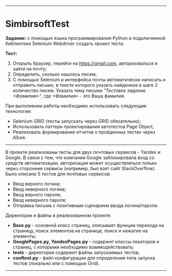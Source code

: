 ***
# SimbirsoftTest

**Задание:** с помощью языка программирования Python и подключенной библиотеки Selenium Webdriver создать проект теста.

**Тест:**
1. Открыть браузер, перейти на <https://gmail.com>, авторизоваться и зайти на почту;
2. Определить, сколько нашлось писем;
3. С помощью Selenium и интерфейса почты автоматически написать и отправить письмо, в тексте которого указать найденное в шаге 2 количество писем. 
Указать тему письма *"Тестовое задание. <Фамилия>"*, где *<Фамилия>* - это Ваша фамилия.

При выполнении работы необходимо использовать следующие технологии:
+ Selenium GRID (тесты запускать через GRID обязательно);
+ Использовать паттерн проектирования автотестов Page Object;
+ Реализовать формирование отчетов о пройденных тестах через Allure.

***

В проекте реализованы тесты для двух почтовых сервисов - Yandex и Google. В связи с тем, что компания Google заблокировала вход со средств автоматизации, авторизация может осуществляться только через сторонние сервисы (например, был взят сайт StackOverflow). Было описано 5 тестов для почтовых сервисов:
- Ввод верного логина;
- Ввод неверного логина;
- Ввод верного пароля;
- Ввод неверного пароля;
- Отправка письма с позитивным сценарием ввода логина/пароля.

Директории и файлы в реализованном проекте:
+ **Base.py** - основной класс страниц, описывает функции перехода на страницу, поиск элементов на странице, поиск и нажатие на элементы;
+ **GooglePages.py, YandexPages.py** - содержит классы локаторов и страниц, с которыми необходимо взаимодействовать;
+ **tests** - директория содержит файлы запускаемых тестов;
+ **conftest.py** - файл конфигурации для определения типа запуска тестов (локально или с помощью Grid).
***
